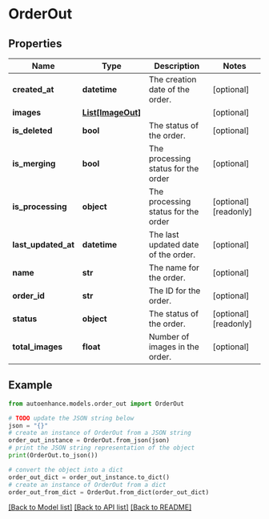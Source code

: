 # OrderOut


## Properties

Name | Type | Description | Notes
------------ | ------------- | ------------- | -------------
**created_at** | **datetime** | The creation date of the order. | [optional] 
**images** | [**List[ImageOut]**](ImageOut.md) |  | [optional] 
**is_deleted** | **bool** | The status of the order. | [optional] 
**is_merging** | **bool** | The processing status for the order | [optional] 
**is_processing** | **object** | The processing status for the order | [optional] [readonly] 
**last_updated_at** | **datetime** | The last updated date of the order. | [optional] 
**name** | **str** | The name for the order. | [optional] 
**order_id** | **str** | The ID for the order. | [optional] 
**status** | **object** | The status of the order. | [optional] [readonly] 
**total_images** | **float** | Number of images in the  order. | [optional] 

## Example

```python
from autoenhance.models.order_out import OrderOut

# TODO update the JSON string below
json = "{}"
# create an instance of OrderOut from a JSON string
order_out_instance = OrderOut.from_json(json)
# print the JSON string representation of the object
print(OrderOut.to_json())

# convert the object into a dict
order_out_dict = order_out_instance.to_dict()
# create an instance of OrderOut from a dict
order_out_from_dict = OrderOut.from_dict(order_out_dict)
```
[[Back to Model list]](../README.md#documentation-for-models) [[Back to API list]](../README.md#documentation-for-api-endpoints) [[Back to README]](../README.md)


